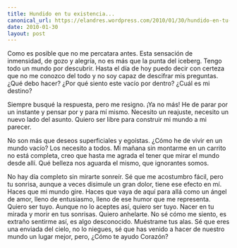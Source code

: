 ```yaml
---
title: Hundido en tu existencia...
canonical_url: https://elandres.wordpress.com/2010/01/30/hundido-en-tu-existencia/
date: 2010-01-30
layout: post
---
```


Como es posible que no me percatara antes. Esta sensación de inmensidad, de gozo y alegría, no es más que la punta del iceberg. Tengo todo un mundo por descubrir. Hasta el día de hoy puedo decir con certeza que no me conozco del todo y no soy capaz de descifrar mis preguntas. ¿Qué debo hacer? ¿Por qué siento este vacío por dentro? ¿Cuál es mi destino?

<!--more-->

Siempre busqué la respuesta, pero me resigno. ¡Ya no más! He de parar por un instante y pensar por y para mí mismo. Necesito un reajuste, necesito un nuevo lado del asunto. Quiero ser libre para construir mi mundo a mi parecer.

No son más que deseos superficiales y egoístas. ¿Cómo he de vivir en un mundo vacío? Los necesito a todos. Mi mañana sin montarme en un carrito no está completa, creo que hasta me agrada el tener que mirar el mundo desde allí. Qué belleza nos aguarda el mismo, que ignorantes somos.

No hay día completo sin mirarte sonreír. Sé que me acostumbro fácil, pero tu sonrisa, aunque a veces disimule un gran dolor, tiene ese efecto en mí. Haces que mi mundo gire. Haces que vaya de aquí para allá como un ángel de amor, lleno de entusiasmo, lleno de ese humor que me representa. Quiero ser tuyo. Aunque no lo aceptes así, quiero ser tuyo. Nacer en tu mirada y morir en tus sonrisas. Quiero anhelarte. No sé cómo me siento, es extraño sentirme así, es algo desconocido. Muéstrame tus alas. Sé que eres una enviada del cielo, no lo niegues, sé que has venido a hacer de nuestro mundo un lugar mejor, pero, ¿Cómo te ayudo Corazón?
